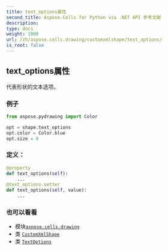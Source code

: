 ```yaml
---
title: text_options属性
second_title: Aspose.Cells for Python via .NET API 参考文献
description:
type: docs
weight: 1000
url: /zh/aspose.cells.drawing/customxmlshape/text_options/
is_root: false
---
```

## text_options属性

代表形状的文本选项。

### 例子

```python
from aspose.pydrawing import Color

opt = shape.text_options
opt.color = Color.blue
opt.size = 8

```
### 定义：
```python
@property
def text_options(self):
    ...
@text_options.setter
def text_options(self, value):
    ...
```

### 也可以看看
* 模块[`aspose.cells.drawing`](../../)
* 类 [`CustomXmlShape`](/cells/python-net/zh/aspose.cells.drawing/customxmlshape)
* 类 [`TextOptions`](/cells/python-net/zh/aspose.cells.drawing.texts/textoptions)
